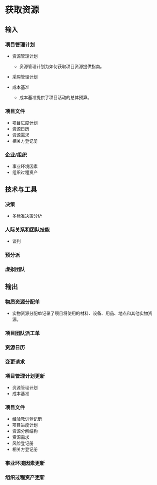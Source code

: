 # 获取资源

## 输入

### 项目管理计划

- 资源管理计划

    - 资源管理计划为如何获取项目资源提供指南。

- 采购管理计划
- 成本基准

    - 成本基准提供了项目活动的总体预算。

### 项目文件

- 项目进度计划
- 资源日历
- 资源需求
- 相关方登记册

### 企业/组织

- 事业环境因素
- 组织过程资产

## 技术与工具

### 决策

- 多标准决策分析

### 人际关系和团队技能

- 谈判

### 预分派

### 虚拟团队

## 输出

### 物质资源分配单

- 实物资源分配单记录了项目将使用的材料、设备、用品、地点和其他实物资源。

### 项目团队派工单

### 资源日历

### 变更请求

### 项目管理计划更新

- 资源管理计划
- 成本基准

### 项目文件

- 经验教训登记册
- 项目进度计划
- 资源分解结构
- 资源需求
- 风险登记册
- 相关方登记册

### 事业环境因素更新

### 组织过程资产更新

